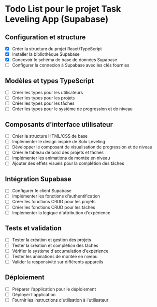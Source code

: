 # Todo List pour le projet Task Leveling App (Supabase)

## Configuration et structure
- [x] Créer la structure du projet React/TypeScript
- [x] Installer la bibliothèque Supabase
- [x] Concevoir le schéma de base de données Supabase
- [ ] Configurer la connexion à Supabase avec les clés fournies

## Modèles et types TypeScript
- [ ] Créer les types pour les utilisateurs
- [ ] Créer les types pour les projets
- [ ] Créer les types pour les tâches
- [ ] Créer les types pour le système de progression et de niveau

## Composants d'interface utilisateur
- [ ] Créer la structure HTML/CSS de base
- [ ] Implémenter le design inspiré de Solo Leveling
- [ ] Développer le composant de visualisation de progression et de niveau
- [ ] Créer le tableau de bord des projets et tâches
- [ ] Implémenter les animations de montée en niveau
- [ ] Ajouter des effets visuels pour la complétion des tâches

## Intégration Supabase
- [ ] Configurer le client Supabase
- [ ] Implémenter les fonctions d'authentification
- [ ] Créer les fonctions CRUD pour les projets
- [ ] Créer les fonctions CRUD pour les tâches
- [ ] Implémenter la logique d'attribution d'expérience

## Tests et validation
- [ ] Tester la création et gestion des projets
- [ ] Tester la création et complétion des tâches
- [ ] Vérifier le système d'accumulation d'expérience
- [ ] Tester les animations de montée en niveau
- [ ] Valider la responsivité sur différents appareils

## Déploiement
- [ ] Préparer l'application pour le déploiement
- [ ] Déployer l'application
- [ ] Fournir les instructions d'utilisation à l'utilisateur
